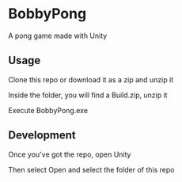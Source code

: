 # BobbyPong
A pong game made with Unity

## Usage
Clone this repo or download it as a zip and unzip it

Inside the folder, you will find a Build.zip, unzip it

Execute BobbyPong.exe

## Development
Once you've got the repo, open Unity 

Then select Open and select the folder of this repo
